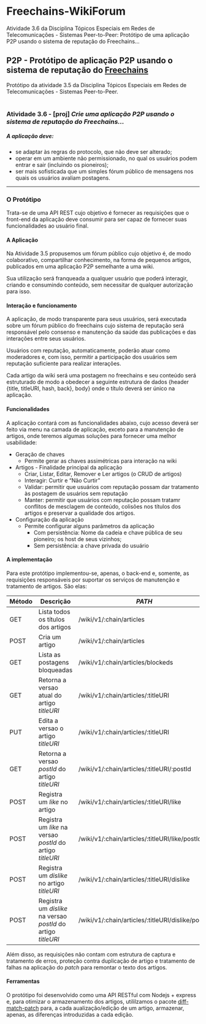 # Freechains-WikiForum
Atividade 3.6 da Disciplina Tópicos Especiais em Redes de Telecomunicações - Sistemas Peer-to-Peer: Protótipo de uma aplicação P2P usando o sistema de reputação do Freechains... 

## P2P - Protótipo de aplicação P2P usando o sistema de reputação do [Freechains](https://github.com/Freechains/README)

Protótipo da atividade 3.5 da Disciplina Tópicos Especiais em Redes de Telecomunicações - Sistemas Peer-to-Peer. <br><br>

### Atividade 3.6 - [proj] _Crie uma aplicação P2P usando o sistema de reputação do Freechains..._ 
##### A aplicação deve:
- se adaptar às regras do protocolo, que não deve ser alterado;
-  operar em um ambiente não permissionado, no qual os usuários podem entrar e sair (incluindo os pioneiros);
- ser mais sofisticada que um simples fórum público de mensagens nos quais os usuários avaliam postagens.
<hr>

### O Protótipo

Trata-se de uma API REST cujo objetivo é fornecer as requisições que o front-end da aplicação deve consumir para ser capaz de fornecer suas funcionalidades ao usuário final.

#### A Aplicação

Na Atividade 3.5 propusemos um fórum público cujo objetivo é, de modo colaborativo, compartilhar conhecimento, na forma de pequenos artigos, publicados em uma aplicação P2P semelhante a uma wiki.

Sua utilização será franqueada a qualquer usuário que poderá interagir, criando e consumindo conteúdo, sem necessitar de qualquer autorização para isso.

#### Interação e funcionamento

A aplicação, de modo transparente para seus usuários, será executada sobre um fórum público do freechains cujo sistema de reputação será responsável pelo consenso e manutenção da saúde das publicações e das interações entre seus usuários.

Usuários com reputação, automaticamente, poderão atuar como moderadores e, com isso, permitir a participação dos usuários sem reputação suficiente para realizar interações.

Cada artigo da wiki será uma postagem no freechains e seu conteúdo será estruturado de modo a obedecer a seguinte estrutura de dados {header {title, titleURI, hash, back}, body}  onde o título deverá ser único na aplicação.

#### Funcionalidades

A aplicação contará com as funcionalidades abaixo, cujo acesso deverá ser feito via menu na camada de aplicação, exceto para a manutenção de artigos, onde teremos algumas soluções para fornecer uma melhor usabilidade:

* Geração de chaves
    - Permite gerar as chaves assimétricas para interação na wiki
* Artigos - Finalidade principal da aplicação 
    - Criar, Listar, Editar, Remover e Ler artigos (o CRUD de artigos)
    - Interagir: Curtir e “Não Curtir”
    - Validar: permitir que usuários com reputação possam dar tratamento às postagem de usuários sem reputação
    - Manter: permitir que usuários com reputação possam tratamr conflitos de mesclagem de conteúdo, colisões nos títulos dos artigos e preservar a qualidade dos artigos.
* Configuração da aplicação
    - Permite configurar alguns parâmetros da aplicação
        +  Com persistência: Nome da cadeia e chave pública de seu pioneiro; os host de seus vizinhos;
        +  Sem persistência: a chave privada do usuário

#### A implementação

Para este protótipo implementou-se, apenas, o back-end e, somente, as requisições responsáveis por  suportar os serviços de manutenção e tratamento de artigos. São elas:

| Método | Descrição | _PATH_ |
| ------ | ------ | ------ |
| GET | Lista todos os títulos dos artigos | /wiki/v1/:chain/articles |
| POST | Cria um artigo | /wiki/v1/:chain/articles |
| GET | Lista as postagens bloqueadas | /wiki/v1/:chain/articles/blockeds |
| GET | Retorna a versao atual do artigo _titleURI_ | /wiki/v1/:chain/articles/:titleURI |
| PUT | Edita a versao o artigo _titleURI_ | /wiki/v1/:chain/articles/:titleURI |
| GET | Retorna a versao _postId_ do artigo _titleURI_ | /wiki/v1/:chain/articles/:titleURI/:postId |
| POST | Registra um _like_ no artigo | /wiki/v1/:chain/articles/:titleURI/like |
| POST | Registra um _like_ na versao _postId_ do artigo _titleURI_ | /wiki/v1/:chain/articles/:titleURI/like/postId |
| POST | Registra um _dislike_ no artigo _titleURI_ | /wiki/v1/:chain/articles/:titleURI/dislike |
| POST | Registra um _dislike_ na versao _postId_ do artigo _titleURI_ | /wiki/v1/:chain/articles/:titleURI/dislike/postId |

Além disso, as requisições não contam com estrutura de captura e tratamento de erros, proteção contra duplicação de artigo e tratamento de falhas na aplicação do _patch_ para remontar o texto dos artigos.

#### Ferramentas

O protótipo foi desenvolvido como uma API RESTful com Nodejs + express e, para otimizar o armazenamento dos artigos, utililzamos o pacote [diff-match-patch](https://www.npmjs.com/package/diff-match-patch) para, a cada aualização/edição de um artigo, armazenar, apenas, as diferenças introduzidas a cada edição.
